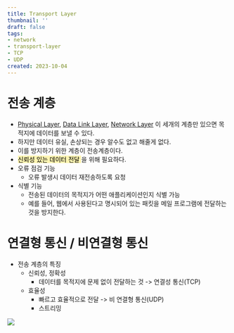 ```yaml
---
title: Transport Layer
thumbnail: ''
draft: false
tags:
- network
- transport-layer
- TCP
- UDP
created: 2023-10-04
---
```


# 전송 계층

* [Physical Layer](Physical%20Layer.md), [Data Link Layer](Data%20Link%20Layer.md), [Network Layer](Network%20Layer.md) 이 세개의 계층만 있으면 목적지에 데이터를 보낼 수 있다.
* 하지만 데이터 유실, 손상되는 경우 알수도 없고 해줄게 없다.
* 이를 방지하기 위한 계층이 전송계층이다.
* <mark style='background-color: #fff5b1'> 신뢰성 있는 데이터 전달 </mark>을 위해 필요하다.
* 오류 점검 기능
  * 오류 발생시 데이터 재전송하도록 요청
* 식별 기능
  * 전송된 데이터의 목적지가 어떤 애플리케이션인지 식별 가능
  * 예를 들어, 웹에서 사용된다고 명시되어 있는 패킷을 메일 프로그램에 전달하는 것을 방지한다.

# 연결형 통신 / 비연결형 통신

* 전송 계층의 특징
  * 신뢰성, 정확성
    * 데이터를 목적지에 문제 없이 전달하는 것 -> 연결성 통신(TCP)
  * 효율성
    * 빠르고 효율적으로 전달 -> 비 연결형 통신(UDP)
    * 스트리밍

![](Pasted%20image%2020231004134109.png)
